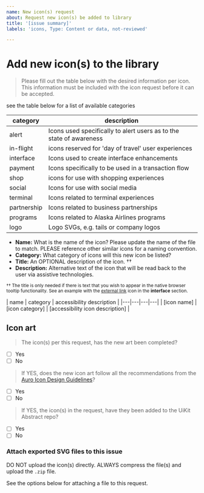 ```yaml
---
name: New icon(s) request
about: Request new icon(s) be added to library
title: '[issue summary]'
labels: 'icons, Type: Content or data, not-reviewed'

---
```


# Add new icon(s) to the library

> Please fill out the table below with the desired information per icon. This information must be included with the icon request before it can be accepted.

see the table below for a list of available categories

<!-- DO NOT delete any text from this resource table -->

| category  | description |
|-----------|-------------|
| alert     | Icons used specifically to alert users as to the state of awareness |
| in-flight | icons reserved for 'day of travel' user experiences |
| interface | Icons used to create interface enhancements |
| payment   | Icons specifically to be used in a transaction flow |
| shop      | icons for use with shopping experiences |
| social    | Icons for use with social media |
| terminal  | Icons related to terminal experiences |
| partnership | Icons related to business partnerships |
| programs | Icons related to Alaska Airlines programs |
| logo  | Logo SVGs, e.g. tails or company logos |

- **Name:** What is the name of the icon? Please update the name of the file to match. PLEASE reference other similar icons for a naming convention.
- **Category:** What category of icons will this new icon be listed?
- **Title:** An OPTIONAL description of the icon. ††
- **Description:** Alternative text of the icon that will be read back to the user via assistive technologies.

<small>†† The title is only needed if there is text that you wish to appear in the native browser tooltip functionality. See an example with the [external link](https://auro.alaskaair.com/icons) icon in the **interface** section.</small>

<!-- DO NOT DELETE from template. Please only add content into the empty content blocks. -->
<!-- The [] brackets are only there for reference. Not required to be retained. -->

| name | category | accessibility description |
|---|---|---|---|
| [icon name] | [icon category] | [accessibility icon description] |



## Icon art

<!-- To check off a box, simply add an 'x' within the square brackets -->
<!-- DO THIS -->
<!-- - [x] ... -->
<!-- DO NOT DO THIS -->
<!-- - [ x] ... -->

> The icon(s) per this request, has the new art been completed?

- [ ] Yes
- [ ] No

> If YES, does the new icon art follow all the recommendations from the [Auro Icon Design Guidelines](https://auro.alaskaair.com/foundations/iconography/design-guidelines)?

- [ ] Yes
- [ ] No

> If YES, the icon(s) in the request, have they been added to the UiKit Abstract repo?

- [ ] Yes
- [ ] No

### Attach exported SVG files to this issue

DO NOT upload the icon(s) directly. ALWAYS compress the file(s) and upload the `.zip` file.

See the options below for attaching a file to this request.
